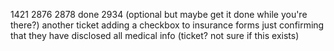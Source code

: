 1421
2876
2878 done
2934 (optional but maybe get it done while you're there?)
another ticket adding a checkbox to insurance forms just confirming that they have disclosed all medical info (ticket? not sure if this exists) 
